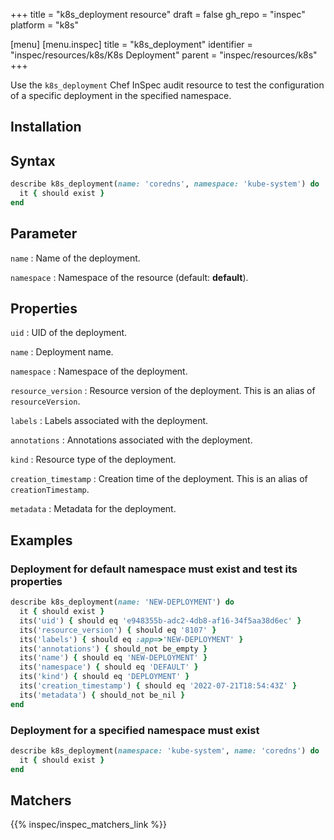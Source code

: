 +++
title = "k8s_deployment resource"
draft = false
gh_repo = "inspec"
platform = "k8s"

[menu]
[menu.inspec]
title = "k8s_deployment"
identifier = "inspec/resources/k8s/K8s Deployment"
parent = "inspec/resources/k8s"
+++


Use the `k8s_deployment` Chef InSpec audit resource to test the configuration of a specific deployment in the specified namespace.

## Installation

## Syntax

```ruby
describe k8s_deployment(name: 'coredns', namespace: 'kube-system') do
  it { should exist }
end
```

## Parameter

`name`
: Name of the deployment.

`namespace`
: Namespace of the resource (default: **default**).

## Properties

`uid`
: UID of the deployment.

`name`
: Deployment name.

`namespace`
: Namespace of the deployment.

`resource_version`
: Resource version of the deployment. This is an alias of `resourceVersion`.

`labels`
: Labels associated with the deployment.

`annotations`
: Annotations associated with the deployment.

`kind`
: Resource type of the deployment.

`creation_timestamp`
: Creation time of the deployment. This is an alias of `creationTimestamp`.

`metadata`
: Metadata for the deployment.

## Examples

### Deployment for default namespace must exist and test its properties

```ruby
describe k8s_deployment(name: 'NEW-DEPLOYMENT') do
  it { should exist }
  its('uid') { should eq 'e948355b-adc2-4db8-af16-34f5aa38d6ec' }
  its('resource_version') { should eq '8107' }
  its('labels') { should eq :app=>'NEW-DEPLOYMENT' }
  its('annotations') { should_not be_empty }
  its('name') { should eq 'NEW-DEPLOYMENT' }
  its('namespace') { should eq 'DEFAULT' }
  its('kind') { should eq 'DEPLOYMENT' }
  its('creation_timestamp') { should eq '2022-07-21T18:54:43Z' }
  its('metadata') { should_not be_nil }
end
```

### Deployment for a specified namespace must exist

```ruby
describe k8s_deployment(namespace: 'kube-system', name: 'coredns') do
  it { should exist }
end
```

## Matchers

{{% inspec/inspec_matchers_link %}}
